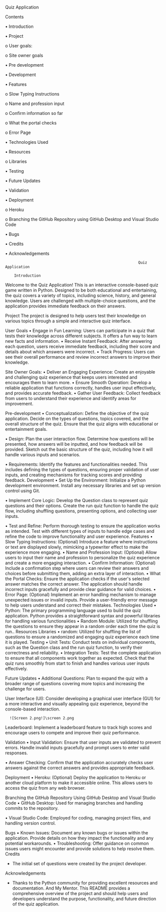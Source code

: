 Quiz Application

Contents

•	Introduction

•	Project

o	User goals:

o	Site owner goals

•	Pre development

•	Development

•	Features

o	Slow Typing Instructions

o	Name and profession input

o	Confirm information so far 

o	What the portal checks

o	Error Page

•	Technologies Used

•	Resources

o	Libraries

•	Testing

•	Future Updates

•	Validation
 
•	Deployment

o	Heroku

o	Branching the GitHub Repository using GitHub Desktop and Visual Studio Code

•	Bugs

•	Credits

•	Acknowledgements



                                                                Quiz Application

        Introduction

Welcome to the Quiz Application! This is an interactive console-based quiz game written in Python. Designed to be both educational and entertaining, the quiz covers a variety of topics, including science, history, and general knowledge. Users are challenged with multiple-choice questions, and the application provides immediate feedback on their answers. 

Project
The project is designed to help users test their knowledge on various topics through a simple and interactive quiz interface.

 User Goals
•	Engage in Fun Learning: Users can participate in a quiz that tests their knowledge across different subjects. It offers a fun way to learn new facts and information.
•	Receive Instant Feedback: After answering each question, users receive immediate feedback, including their score and details about which answers were incorrect.
•	Track Progress: Users can see their overall performance and review incorrect answers to improve their knowledge.

 Site Owner Goals:
•	Deliver an Engaging Experience: Create an enjoyable and challenging quiz experience that keeps users interested and encourages them to learn more.
•	Ensure Smooth Operation: Develop a reliable application that functions correctly, handles user input effectively, and provides accurate feedback.
•	Gather User Feedback: Collect feedback from users to understand their experience and identify areas for improvement.

Pre-development
•	Conceptualization: Define the objective of the quiz application. Decide on the types of questions, topics covered, and the overall structure of the quiz. Ensure that the quiz aligns with educational or entertainment goals.

•	Design: Plan the user interaction flow. Determine how questions will be presented, how answers will be inputted, and how feedback will be provided. Sketch out the basic structure of the quiz, including how it will handle various inputs and scenarios.

•	Requirements: Identify the features and functionalities needed. This includes defining the types of questions, ensuring proper validation of user inputs, and creating mechanisms for tracking scores and providing feedback.
Development
•	Set Up the Environment: Initialize a Python development environment. Install any necessary libraries and set up version control using Git.

•	Implement Core Logic: Develop the Question class to represent quiz questions and their options. Create the run quiz function to handle the quiz flow, including shuffling questions, presenting options, and collecting user inputs.

•	Test and Refine: Perform thorough testing to ensure the application works as intended. Test with different types of inputs to handle edge cases and refine the code to improve functionality and user experience.
Features
•	Slow Typing Instructions: (Optional) Introduce a feature where instructions or text are displayed slowly, mimicking a typewriter effect to make the experience more engaging.
•	Name and Profession Input: (Optional) Allow users to input their name and profession to personalize the quiz experience and create a more engaging interaction.
•	Confirm Information: (Optional) Include a confirmation step where users can review their answers and choices before submitting them, adding an extra layer of interaction.
•	What the Portal Checks: Ensure the application checks if the user's selected answer matches the correct answer. The application should handle incorrect inputs gracefully and provide clear guidance for valid choices.
•	Error Page: (Optional) Implement an error handling mechanism to manage unexpected issues or invalid inputs. Provide a user-friendly error message to help users understand and correct their mistakes.
Technologies Used
•	Python: The primary programming language used to build the quiz application. Python provides a straightforward syntax and powerful libraries for handling various functionalities
•	Random Module: Utilized for shuffling the questions to ensure they appear in a random order each time the quiz is run..
 Resources
Libraries
•	random: Utilized for shuffling the list of questions to ensure a randomized and engaging quiz experience each time it is played.
Testing
•	Unit Tests: Conduct tests on individual components, such as the Question class and the run quiz function, to verify their correctness and reliability.
•	Integration Tests: Test the complete application to ensure that all components work together as expected. Check that the quiz runs smoothly from start to finish and handles various user inputs effectively.

Future Updates
•	Additional Questions: Plan to expand the quiz with a broader range of questions covering more topics and increasing the challenge for users.
 
User Interface (UI): Consider developing a graphical user interface (GUI) for a more interactive and visually appealing quiz experience, beyond the console-based interaction.


      ![Screen 2.png!]\screen 2.png   


Leaderboard: Implement a leaderboard feature to track high scores and encourage users to compete and improve their quiz performance.
  
 

Validation
•	Input Validation: Ensure that user inputs are validated to prevent errors. Handle invalid inputs gracefully and prompt users to enter valid responses.

•	Answer Checking: Confirm that the application accurately checks user answers against the correct answers and provides appropriate feedback.

Deployment
•	Heroku: (Optional) Deploy the application to Heroku or another cloud platform to make it accessible online. This allows users to access the quiz from any web browser.

 

Branching the GitHub Repository Using GitHub Desktop and Visual Studio Code
•	GitHub Desktop: Used for managing branches and handling commits to the repository.

•	Visual Studio Code: Employed for coding, managing project files, and handling version control.

Bugs
•	Known Issues: Document any known bugs or issues within the application. Provide details on how they impact the functionality and any potential workarounds.
•	Troubleshooting: Offer guidance on common issues users might encounter and provide solutions to help resolve them.
 Credits
- The initial set of questions were created by the project developer.

Acknowledgements
- Thanks to the Python community for providing excellent resources and documentation. And My Mentor.
This README provides a comprehensive overview of the project and should help users and developers understand the purpose, functionality, and future direction of the quiz application.
